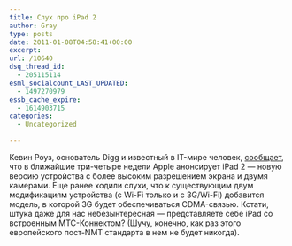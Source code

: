 ```yaml
---
title: Слух про iPad 2
author: Gray
type: posts
date: 2011-01-08T04:58:41+00:00
excerpt:
url: /10640
dsq_thread_id:
  - 205115114
esml_socialcount_LAST_UPDATED:
  - 1497270979
essb_cache_expire:
  - 1614903715
categories:
  - Uncategorized

---
```








Кевин Роуз, основатель Digg и известный в IT-мире человек, [сообщает][1], что в ближайшие три-четыре недели Apple анонсирует iPad 2 — новую версию устройства с более высоким разрешением экрана и двумя камерами. Еще ранее ходили слухи, что к существующим двум модификациям устройства (с Wi-Fi только и с 3G/Wi-Fi) добавится модель, в которой 3G будет обеспечиваться CDMA-связью. Кстати, штука даже для нас небезынтересная — представляете себе iPad со встроенным МТС-Коннектом? (Шучу, конечно, как раз этого европейского пост-NMT стандарта в нем не будет никогда).

 [1]: http://kevinrose.com/blogg/2011/1/7/rumor-ipad-2-is-coming-soon.html